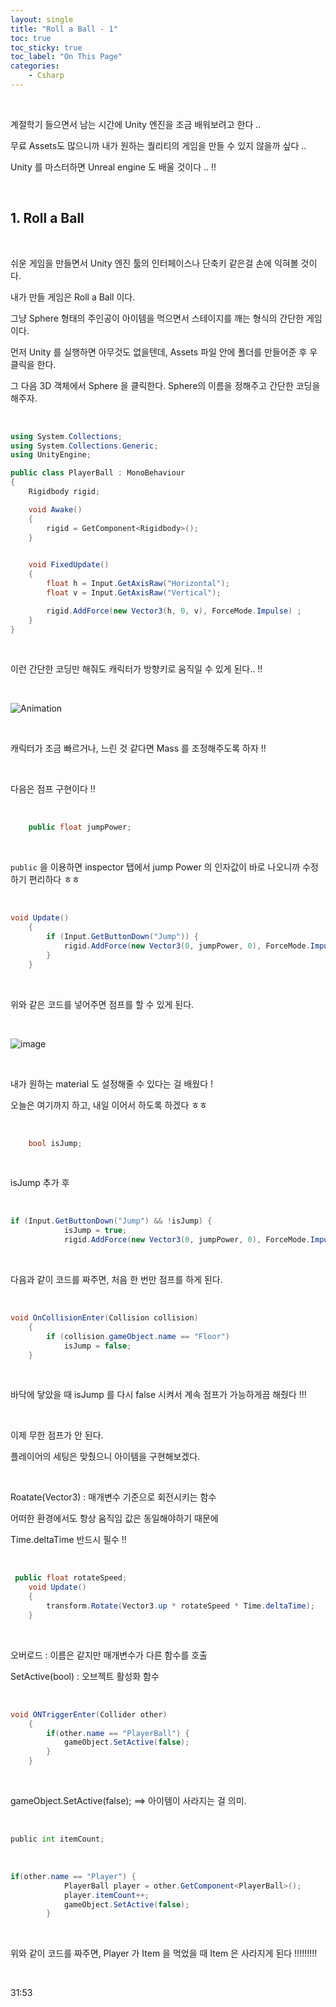 ```yaml
---
layout: single
title: "Roll a Ball - 1"
toc: true
toc_sticky: true
toc_label: "On This Page"
categories:
    - Csharp
---
```


<br>

계절학기 들으면서 남는 시간에 Unity 엔진을 조금 배워보려고 한다 ..

무료 Assets도 많으니까 내가 원하는 퀄리티의 게임을 만들 수 있지 않을까 싶다 .. 

Unity 를 마스터하면 Unreal engine 도 배울 것이다 .. !!

<br>


## 1. Roll a Ball

<br>

쉬운 게임을 만들면서 Unity 엔진 툴의 인터페이스나 단축키 같은걸 손에 익혀볼 것이다.

내가 만들 게임은 Roll a Ball 이다.

그냥 Sphere 형태의 주인공이 아이템을 먹으면서 스테이지를 깨는 형식의 간단한 게임이다.

먼저 Unity 를 실행하면 아무것도 없을텐데, Assets 파일 안에 폴더를 만들어준 후 우클릭을 한다.

그 다음 3D 객체에서 Sphere 을 클릭한다. Sphere의 이름을 정해주고 간단한 코딩을 해주자.

<br>

```c#
using System.Collections;
using System.Collections.Generic;
using UnityEngine;

public class PlayerBall : MonoBehaviour
{
    Rigidbody rigid;

    void Awake()
    {
        rigid = GetComponent<Rigidbody>();
    }

    
    void FixedUpdate()
    {
        float h = Input.GetAxisRaw("Horizontal");
        float v = Input.GetAxisRaw("Vertical");

        rigid.AddForce(new Vector3(h, 0, v), ForceMode.Impulse) ;
    }
}
```

<br>

이런 간단한 코딩만 해줘도 캐릭터가 방향키로 움직일 수 있게 된다.. !!

<br>

![Animation](https://user-images.githubusercontent.com/96330958/147930742-37835991-4013-4f9d-ac82-fbf4440857c2.gif)

<br>

캐릭터가 조금 빠르거나, 느린 것 같다면 Mass 를 조정해주도록 하자 !!

<br>

다음은 점프 구현이다 !! 

<br>

```c#
    public float jumpPower;
```

<br>

`public` 을 이용하면 inspector 탭에서 jump Power 의 인자값이 바로 나오니까 수정하기 편리하다 ㅎㅎ

<br>


```c#
void Update()
    {
        if (Input.GetButtonDown("Jump")) {
            rigid.AddForce(new Vector3(0, jumpPower, 0), ForceMode.Impulse);
        }
    }
```

<br>

위와 같은 코드를 넣어주면 점프를 할 수 있게 된다.

<br>

![image](https://user-images.githubusercontent.com/96330958/147935668-03ebe1d1-626b-4ae6-8896-8f4902058839.png)

<br>

내가 원하는 material 도 설정해줄 수 있다는 걸 배웠다 !

오늘은 여기까지 하고, 내일 이어서 하도록 하겠다 ㅎㅎ

<br>

```c#
    bool isJump;
```

<br>

isJump 추가 후

<br>

```c#
if (Input.GetButtonDown("Jump") && !isJump) {
            isJump = true;
            rigid.AddForce(new Vector3(0, jumpPower, 0), ForceMode.Impulse);
```

<br>

다음과 같이 코드를 짜주면, 처음 한 번만 점프를 하게 된다. 

<br>

```c#
void OnCollisionEnter(Collision collision)
    {
        if (collision.gameObject.name == "Floor")
            isJump = false;
    }
```

<br>

바닥에 닿았을 때 isJump 를 다시 false 시켜서 계속 점프가 가능하게끔 해줬다 !!!

<br>

이제 무한 점프가 안 된다.

플레이어의 세팅은 맞췄으니 아이템을 구현해보겠다.

<br>

Roatate(Vector3) : 매개변수 기준으로 회전시키는 함수

어떠한 환경에서도 항상 움직임 값은 동일해야하기 때문에

Time.deltaTime 반드시 필수 !!

<br>

```c#
 public float rotateSpeed;
    void Update()
    {
        transform.Rotate(Vector3.up * rotateSpeed * Time.deltaTime);
    }
```

<br>

오버로드 : 이름은 같지만 매개변수가 다른 함수를 호출

SetActive(bool) : 오브젝트 활성화 함수

<br>

```c#
void ONTriggerEnter(Collider other)
    {
        if(other.name == "PlayerBall") {
            gameObject.SetActive(false);
        }
    }
```

<br>

gameObject.SetActive(false); ==> 아이템이 사라지는 걸 의미.

<br>

```py
public int itemCount;
```

<br>

```c#
if(other.name == "Player") {
            PlayerBall player = other.GetComponent<PlayerBall>();
            player.itemCount++; 
            gameObject.SetActive(false);
        }
```

<br>

위와 같이 코드를 짜주면, Player 가 Item 을 먹었을 때 Item 은 사라지게 된다 !!!!!!!!!

<br>

31:53